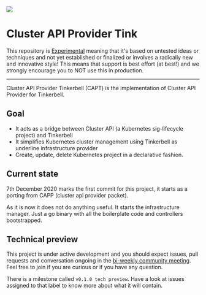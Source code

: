 ![](https://img.shields.io/badge/Stability-Experimental-red.svg)

# Cluster API Provider Tink

This repository is
[Experimental](https://github.com/packethost/standards/blob/master/experimental-statement.md)
meaning that it's based on untested ideas or techniques and not yet established
or finalized or involves a radically new and innovative style! This means that
support is best effort (at best!) and we strongly encourage you to NOT use this
in production.

---

Cluster API Provider Tinkerbell (CAPT) is the implementation of Cluster API
Provider for Tinkerbell.

## Goal

* It acts as a bridge between Cluster API (a Kubernetes sig-lifecycle project)
  and Tinkerbell
* It simplifies Kubernetes cluster management using Tinkerbell as underline
  infrastructure provider
* Create, update, delete Kubernetes project in a declarative fashion.

## Current state

7th December 2020 marks the first commit for this project, it starts as a
porting from CAPP (cluster api provider packet).

As it is now it does not do anything useful. It starts the infrastructure
manager. Just a go binary with all the boilerplate code and controllers
bootstrapped.

## Technical preview

This project is under active development and you should expect issues, pull
requests and conversation ongoing in the [bi-weekly community
meeting](https://github.com/tinkerbell/.github/blob/master/COMMUNICATION.md#contributors-mailing-list).
Feel free to join if you are curious or if you have any question.

There is a milestone called `v0.1.0 tech preview`. Have a look at issues
assigned to that label to know more about what it will contain.
